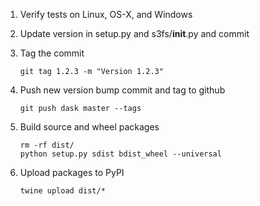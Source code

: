 1.  Verify tests on Linux, OS-X, and Windows

2.  Update version in setup.py and s3fs/__init__.py and commit

3.  Tag the commit

        git tag 1.2.3 -m "Version 1.2.3"

4.  Push new version bump commit and tag to github

        git push dask master --tags

5.  Build source and wheel packages

        rm -rf dist/
        python setup.py sdist bdist_wheel --universal

6.  Upload packages to PyPI

        twine upload dist/*
